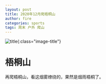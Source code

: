 ```yaml
---
layout: post
title: 2020年12月爬梧桐山
author: fire
categories: sports 
tags: 周末 户外 爬山
---
```


![title](https://image.sideproject.cn/titlex/titlex_028.jpg){:class="image-title"}

梧桐山
===

再爬梧桐山，看这烟雾缭绕的，果然是烟雨梧桐了。
